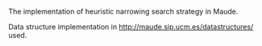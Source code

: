 The implementation of heuristic narrowing search strategy in Maude.

Data structure implementation in http://maude.sip.ucm.es/datastructures/ used.
